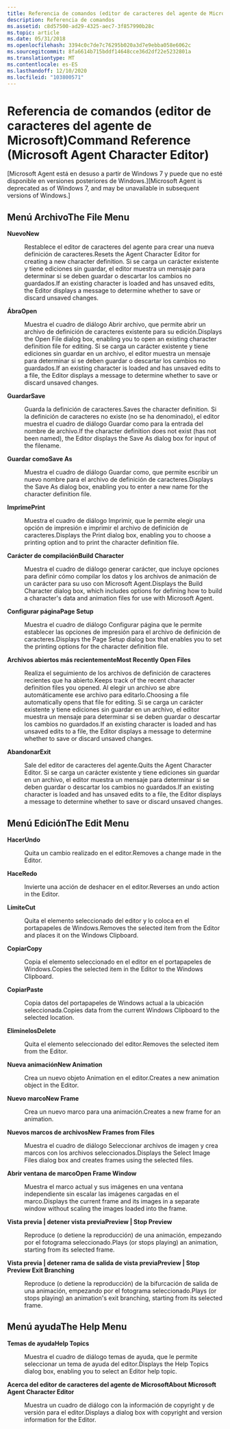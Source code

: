 ```yaml
---
title: Referencia de comandos (editor de caracteres del agente de Microsoft)
description: Referencia de comandos
ms.assetid: c8d57500-ad29-4325-aec7-3f857990b28c
ms.topic: article
ms.date: 05/31/2018
ms.openlocfilehash: 3394c0c7de7c76295b020a3d7e9ebba058e6062c
ms.sourcegitcommit: 8fa6614b715bddf14648cce36d2df22e5232801a
ms.translationtype: MT
ms.contentlocale: es-ES
ms.lasthandoff: 12/10/2020
ms.locfileid: "103800571"
---
```

# <a name="command-reference-microsoft-agent-character-editor"></a><span data-ttu-id="5a554-103">Referencia de comandos (editor de caracteres del agente de Microsoft)</span><span class="sxs-lookup"><span data-stu-id="5a554-103">Command Reference (Microsoft Agent Character Editor)</span></span>

<span data-ttu-id="5a554-104">\[Microsoft Agent está en desuso a partir de Windows 7 y puede que no esté disponible en versiones posteriores de Windows.\]</span><span class="sxs-lookup"><span data-stu-id="5a554-104">\[Microsoft Agent is deprecated as of Windows 7, and may be unavailable in subsequent versions of Windows.\]</span></span>

## <a name="the-file-menu"></a><span data-ttu-id="5a554-105">Menú Archivo</span><span class="sxs-lookup"><span data-stu-id="5a554-105">The File Menu</span></span>

<dl> <dt>

<span data-ttu-id="5a554-106"><span id="New"></span><span id="new"></span><span id="NEW"></span>**Nuevo**</span><span class="sxs-lookup"><span data-stu-id="5a554-106"><span id="New"></span><span id="new"></span><span id="NEW"></span>**New**</span></span>
</dt> <dd>

<span data-ttu-id="5a554-107">Restablece el editor de caracteres del agente para crear una nueva definición de caracteres.</span><span class="sxs-lookup"><span data-stu-id="5a554-107">Resets the Agent Character Editor for creating a new character definition.</span></span> <span data-ttu-id="5a554-108">Si se carga un carácter existente y tiene ediciones sin guardar, el editor muestra un mensaje para determinar si se deben guardar o descartar los cambios no guardados.</span><span class="sxs-lookup"><span data-stu-id="5a554-108">If an existing character is loaded and has unsaved edits, the Editor displays a message to determine whether to save or discard unsaved changes.</span></span>

</dd> <dt>

<span data-ttu-id="5a554-109"><span id="Open"></span><span id="open"></span><span id="OPEN"></span>**Ábra**</span><span class="sxs-lookup"><span data-stu-id="5a554-109"><span id="Open"></span><span id="open"></span><span id="OPEN"></span>**Open**</span></span>
</dt> <dd>

<span data-ttu-id="5a554-110">Muestra el cuadro de diálogo Abrir archivo, que permite abrir un archivo de definición de caracteres existente para su edición.</span><span class="sxs-lookup"><span data-stu-id="5a554-110">Displays the Open File dialog box, enabling you to open an existing character definition file for editing.</span></span> <span data-ttu-id="5a554-111">Si se carga un carácter existente y tiene ediciones sin guardar en un archivo, el editor muestra un mensaje para determinar si se deben guardar o descartar los cambios no guardados.</span><span class="sxs-lookup"><span data-stu-id="5a554-111">If an existing character is loaded and has unsaved edits to a file, the Editor displays a message to determine whether to save or discard unsaved changes.</span></span>

</dd> <dt>

<span data-ttu-id="5a554-112"><span id="Save"></span><span id="save"></span><span id="SAVE"></span>**Guardar**</span><span class="sxs-lookup"><span data-stu-id="5a554-112"><span id="Save"></span><span id="save"></span><span id="SAVE"></span>**Save**</span></span>
</dt> <dd>

<span data-ttu-id="5a554-113">Guarda la definición de caracteres.</span><span class="sxs-lookup"><span data-stu-id="5a554-113">Saves the character definition.</span></span> <span data-ttu-id="5a554-114">Si la definición de caracteres no existe (no se ha denominado), el editor muestra el cuadro de diálogo Guardar como para la entrada del nombre de archivo.</span><span class="sxs-lookup"><span data-stu-id="5a554-114">If the character definition does not exist (has not been named), the Editor displays the Save As dialog box for input of the filename.</span></span>

</dd> <dt>

<span data-ttu-id="5a554-115"><span id="Save_As"></span><span id="save_as"></span><span id="SAVE_AS"></span>**Guardar como**</span><span class="sxs-lookup"><span data-stu-id="5a554-115"><span id="Save_As"></span><span id="save_as"></span><span id="SAVE_AS"></span>**Save As**</span></span>
</dt> <dd>

<span data-ttu-id="5a554-116">Muestra el cuadro de diálogo Guardar como, que permite escribir un nuevo nombre para el archivo de definición de caracteres.</span><span class="sxs-lookup"><span data-stu-id="5a554-116">Displays the Save As dialog box, enabling you to enter a new name for the character definition file.</span></span>

</dd> <dt>

<span data-ttu-id="5a554-117"><span id="Print"></span><span id="print"></span><span id="PRINT"></span>**Imprime**</span><span class="sxs-lookup"><span data-stu-id="5a554-117"><span id="Print"></span><span id="print"></span><span id="PRINT"></span>**Print**</span></span>
</dt> <dd>

<span data-ttu-id="5a554-118">Muestra el cuadro de diálogo Imprimir, que le permite elegir una opción de impresión e imprimir el archivo de definición de caracteres.</span><span class="sxs-lookup"><span data-stu-id="5a554-118">Displays the Print dialog box, enabling you to choose a printing option and to print the character definition file.</span></span>

</dd> <dt>

<span data-ttu-id="5a554-119"><span id="Build_Character"></span><span id="build_character"></span><span id="BUILD_CHARACTER"></span>**Carácter de compilación**</span><span class="sxs-lookup"><span data-stu-id="5a554-119"><span id="Build_Character"></span><span id="build_character"></span><span id="BUILD_CHARACTER"></span>**Build Character**</span></span>
</dt> <dd>

<span data-ttu-id="5a554-120">Muestra el cuadro de diálogo generar carácter, que incluye opciones para definir cómo compilar los datos y los archivos de animación de un carácter para su uso con Microsoft Agent.</span><span class="sxs-lookup"><span data-stu-id="5a554-120">Displays the Build Character dialog box, which includes options for defining how to build a character's data and animation files for use with Microsoft Agent.</span></span>

</dd> <dt>

<span data-ttu-id="5a554-121"><span id="Page_Setup"></span><span id="page_setup"></span><span id="PAGE_SETUP"></span>**Configurar página**</span><span class="sxs-lookup"><span data-stu-id="5a554-121"><span id="Page_Setup"></span><span id="page_setup"></span><span id="PAGE_SETUP"></span>**Page Setup**</span></span>
</dt> <dd>

<span data-ttu-id="5a554-122">Muestra el cuadro de diálogo Configurar página que le permite establecer las opciones de impresión para el archivo de definición de caracteres.</span><span class="sxs-lookup"><span data-stu-id="5a554-122">Displays the Page Setup dialog box that enables you to set the printing options for the character definition file.</span></span>

</dd> <dt>

<span data-ttu-id="5a554-123"><span id="Most_Recently_Open_Files"></span><span id="most_recently_open_files"></span><span id="MOST_RECENTLY_OPEN_FILES"></span>**Archivos abiertos más recientemente**</span><span class="sxs-lookup"><span data-stu-id="5a554-123"><span id="Most_Recently_Open_Files"></span><span id="most_recently_open_files"></span><span id="MOST_RECENTLY_OPEN_FILES"></span>**Most Recently Open Files**</span></span>
</dt> <dd>

<span data-ttu-id="5a554-124">Realiza el seguimiento de los archivos de definición de caracteres recientes que ha abierto.</span><span class="sxs-lookup"><span data-stu-id="5a554-124">Keeps track of the recent character definition files you opened.</span></span> <span data-ttu-id="5a554-125">Al elegir un archivo se abre automáticamente ese archivo para editarlo.</span><span class="sxs-lookup"><span data-stu-id="5a554-125">Choosing a file automatically opens that file for editing.</span></span> <span data-ttu-id="5a554-126">Si se carga un carácter existente y tiene ediciones sin guardar en un archivo, el editor muestra un mensaje para determinar si se deben guardar o descartar los cambios no guardados.</span><span class="sxs-lookup"><span data-stu-id="5a554-126">If an existing character is loaded and has unsaved edits to a file, the Editor displays a message to determine whether to save or discard unsaved changes.</span></span>

</dd> <dt>

<span data-ttu-id="5a554-127"><span id="Exit"></span><span id="exit"></span><span id="EXIT"></span>**Abandonar**</span><span class="sxs-lookup"><span data-stu-id="5a554-127"><span id="Exit"></span><span id="exit"></span><span id="EXIT"></span>**Exit**</span></span>
</dt> <dd>

<span data-ttu-id="5a554-128">Sale del editor de caracteres del agente.</span><span class="sxs-lookup"><span data-stu-id="5a554-128">Quits the Agent Character Editor.</span></span> <span data-ttu-id="5a554-129">Si se carga un carácter existente y tiene ediciones sin guardar en un archivo, el editor muestra un mensaje para determinar si se deben guardar o descartar los cambios no guardados.</span><span class="sxs-lookup"><span data-stu-id="5a554-129">If an existing character is loaded and has unsaved edits to a file, the Editor displays a message to determine whether to save or discard unsaved changes.</span></span>

</dd> </dl>

## <a name="the-edit-menu"></a><span data-ttu-id="5a554-130">Menú Edición</span><span class="sxs-lookup"><span data-stu-id="5a554-130">The Edit Menu</span></span>

<dl> <dt>

<span data-ttu-id="5a554-131"><span id="Undo"></span><span id="undo"></span><span id="UNDO"></span>**Hacer**</span><span class="sxs-lookup"><span data-stu-id="5a554-131"><span id="Undo"></span><span id="undo"></span><span id="UNDO"></span>**Undo**</span></span>
</dt> <dd>

<span data-ttu-id="5a554-132">Quita un cambio realizado en el editor.</span><span class="sxs-lookup"><span data-stu-id="5a554-132">Removes a change made in the Editor.</span></span>

</dd> <dt>

<span data-ttu-id="5a554-133"><span id="Redo"></span><span id="redo"></span><span id="REDO"></span>**Hace**</span><span class="sxs-lookup"><span data-stu-id="5a554-133"><span id="Redo"></span><span id="redo"></span><span id="REDO"></span>**Redo**</span></span>
</dt> <dd>

<span data-ttu-id="5a554-134">Invierte una acción de deshacer en el editor.</span><span class="sxs-lookup"><span data-stu-id="5a554-134">Reverses an undo action in the Editor.</span></span>

</dd> <dt>

<span data-ttu-id="5a554-135"><span id="Cut"></span><span id="cut"></span><span id="CUT"></span>**Límite**</span><span class="sxs-lookup"><span data-stu-id="5a554-135"><span id="Cut"></span><span id="cut"></span><span id="CUT"></span>**Cut**</span></span>
</dt> <dd>

<span data-ttu-id="5a554-136">Quita el elemento seleccionado del editor y lo coloca en el portapapeles de Windows.</span><span class="sxs-lookup"><span data-stu-id="5a554-136">Removes the selected item from the Editor and places it on the Windows Clipboard.</span></span>

</dd> <dt>

<span data-ttu-id="5a554-137"><span id="Copy"></span><span id="copy"></span><span id="COPY"></span>**Copiar**</span><span class="sxs-lookup"><span data-stu-id="5a554-137"><span id="Copy"></span><span id="copy"></span><span id="COPY"></span>**Copy**</span></span>
</dt> <dd>

<span data-ttu-id="5a554-138">Copia el elemento seleccionado en el editor en el portapapeles de Windows.</span><span class="sxs-lookup"><span data-stu-id="5a554-138">Copies the selected item in the Editor to the Windows Clipboard.</span></span>

</dd> <dt>

<span data-ttu-id="5a554-139"><span id="Paste"></span><span id="paste"></span><span id="PASTE"></span>**Copiar**</span><span class="sxs-lookup"><span data-stu-id="5a554-139"><span id="Paste"></span><span id="paste"></span><span id="PASTE"></span>**Paste**</span></span>
</dt> <dd>

<span data-ttu-id="5a554-140">Copia datos del portapapeles de Windows actual a la ubicación seleccionada.</span><span class="sxs-lookup"><span data-stu-id="5a554-140">Copies data from the current Windows Clipboard to the selected location.</span></span>

</dd> <dt>

<span data-ttu-id="5a554-141"><span id="Delete"></span><span id="delete"></span><span id="DELETE"></span>**Elimínelos**</span><span class="sxs-lookup"><span data-stu-id="5a554-141"><span id="Delete"></span><span id="delete"></span><span id="DELETE"></span>**Delete**</span></span>
</dt> <dd>

<span data-ttu-id="5a554-142">Quita el elemento seleccionado del editor.</span><span class="sxs-lookup"><span data-stu-id="5a554-142">Removes the selected item from the Editor.</span></span>

</dd> <dt>

<span data-ttu-id="5a554-143"><span id="New_Animation"></span><span id="new_animation"></span><span id="NEW_ANIMATION"></span>**Nueva animación**</span><span class="sxs-lookup"><span data-stu-id="5a554-143"><span id="New_Animation"></span><span id="new_animation"></span><span id="NEW_ANIMATION"></span>**New Animation**</span></span>
</dt> <dd>

<span data-ttu-id="5a554-144">Crea un nuevo objeto Animation en el editor.</span><span class="sxs-lookup"><span data-stu-id="5a554-144">Creates a new animation object in the Editor.</span></span>

</dd> <dt>

<span data-ttu-id="5a554-145"><span id="New_Frame"></span><span id="new_frame"></span><span id="NEW_FRAME"></span>**Nuevo marco**</span><span class="sxs-lookup"><span data-stu-id="5a554-145"><span id="New_Frame"></span><span id="new_frame"></span><span id="NEW_FRAME"></span>**New Frame**</span></span>
</dt> <dd>

<span data-ttu-id="5a554-146">Crea un nuevo marco para una animación.</span><span class="sxs-lookup"><span data-stu-id="5a554-146">Creates a new frame for an animation.</span></span>

</dd> <dt>

<span data-ttu-id="5a554-147"><span id="New_Frames_from_Files"></span><span id="new_frames_from_files"></span><span id="NEW_FRAMES_FROM_FILES"></span>**Nuevos marcos de archivos**</span><span class="sxs-lookup"><span data-stu-id="5a554-147"><span id="New_Frames_from_Files"></span><span id="new_frames_from_files"></span><span id="NEW_FRAMES_FROM_FILES"></span>**New Frames from Files**</span></span>
</dt> <dd>

<span data-ttu-id="5a554-148">Muestra el cuadro de diálogo Seleccionar archivos de imagen y crea marcos con los archivos seleccionados.</span><span class="sxs-lookup"><span data-stu-id="5a554-148">Displays the Select Image Files dialog box and creates frames using the selected files.</span></span>

</dd> <dt>

<span data-ttu-id="5a554-149"><span id="Open_Frame_Window"></span><span id="open_frame_window"></span><span id="OPEN_FRAME_WINDOW"></span>**Abrir ventana de marco**</span><span class="sxs-lookup"><span data-stu-id="5a554-149"><span id="Open_Frame_Window"></span><span id="open_frame_window"></span><span id="OPEN_FRAME_WINDOW"></span>**Open Frame Window**</span></span>
</dt> <dd>

<span data-ttu-id="5a554-150">Muestra el marco actual y sus imágenes en una ventana independiente sin escalar las imágenes cargadas en el marco.</span><span class="sxs-lookup"><span data-stu-id="5a554-150">Displays the current frame and its images in a separate window without scaling the images loaded into the frame.</span></span>

</dd> <dt>

<span data-ttu-id="5a554-151"><span id="Preview___Stop_Preview"></span><span id="preview___stop_preview"></span><span id="PREVIEW___STOP_PREVIEW"></span>**Vista previa \| detener vista previa**</span><span class="sxs-lookup"><span data-stu-id="5a554-151"><span id="Preview___Stop_Preview"></span><span id="preview___stop_preview"></span><span id="PREVIEW___STOP_PREVIEW"></span>**Preview \| Stop Preview**</span></span>
</dt> <dd>

<span data-ttu-id="5a554-152">Reproduce (o detiene la reproducción) de una animación, empezando por el fotograma seleccionado.</span><span class="sxs-lookup"><span data-stu-id="5a554-152">Plays (or stops playing) an animation, starting from its selected frame.</span></span>

</dd> <dt>

<span data-ttu-id="5a554-153"><span id="Preview___Stop_Preview_Exit_Branching"></span><span id="preview___stop_preview_exit_branching"></span><span id="PREVIEW___STOP_PREVIEW_EXIT_BRANCHING"></span>**Vista previa \| detener rama de salida de vista previa**</span><span class="sxs-lookup"><span data-stu-id="5a554-153"><span id="Preview___Stop_Preview_Exit_Branching"></span><span id="preview___stop_preview_exit_branching"></span><span id="PREVIEW___STOP_PREVIEW_EXIT_BRANCHING"></span>**Preview \| Stop Preview Exit Branching**</span></span>
</dt> <dd>

<span data-ttu-id="5a554-154">Reproduce (o detiene la reproducción) de la bifurcación de salida de una animación, empezando por el fotograma seleccionado.</span><span class="sxs-lookup"><span data-stu-id="5a554-154">Plays (or stops playing) an animation's exit branching, starting from its selected frame.</span></span>

</dd> </dl>

## <a name="the-help-menu"></a><span data-ttu-id="5a554-155">Menú ayuda</span><span class="sxs-lookup"><span data-stu-id="5a554-155">The Help Menu</span></span>

<dl> <dt>

<span data-ttu-id="5a554-156"><span id="Help_Topics"></span><span id="help_topics"></span><span id="HELP_TOPICS"></span>**Temas de ayuda**</span><span class="sxs-lookup"><span data-stu-id="5a554-156"><span id="Help_Topics"></span><span id="help_topics"></span><span id="HELP_TOPICS"></span>**Help Topics**</span></span>
</dt> <dd>

<span data-ttu-id="5a554-157">Muestra el cuadro de diálogo temas de ayuda, que le permite seleccionar un tema de ayuda del editor.</span><span class="sxs-lookup"><span data-stu-id="5a554-157">Displays the Help Topics dialog box, enabling you to select an Editor help topic.</span></span>

</dd> <dt>

<span data-ttu-id="5a554-158"><span id="About_Microsoft_Agent_Character_Editor"></span><span id="about_microsoft_agent_character_editor"></span><span id="ABOUT_MICROSOFT_AGENT_CHARACTER_EDITOR"></span>**Acerca del editor de caracteres del agente de Microsoft**</span><span class="sxs-lookup"><span data-stu-id="5a554-158"><span id="About_Microsoft_Agent_Character_Editor"></span><span id="about_microsoft_agent_character_editor"></span><span id="ABOUT_MICROSOFT_AGENT_CHARACTER_EDITOR"></span>**About Microsoft Agent Character Editor**</span></span>
</dt> <dd>

<span data-ttu-id="5a554-159">Muestra un cuadro de diálogo con la información de copyright y de versión para el editor.</span><span class="sxs-lookup"><span data-stu-id="5a554-159">Displays a dialog box with copyright and version information for the Editor.</span></span>

</dd> </dl>

 

 




